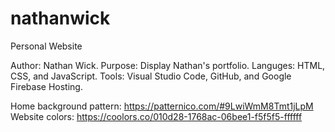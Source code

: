 # nathanwick
Personal Website

Author: Nathan Wick.
Purpose: Display Nathan's portfolio.
Languges: HTML, CSS, and JavaScript.
Tools: Visual Studio Code, GitHub, and Google Firebase Hosting.

Home background pattern: https://patternico.com/#9LwiWmM8Tmt1jLpM
Website colors: https://coolors.co/010d28-1768ac-06bee1-f5f5f5-ffffff